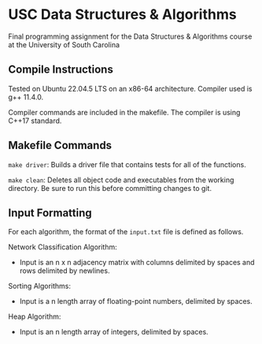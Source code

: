 # USC Data Structures & Algorithms
Final programming assignment for the Data Structures &amp; Algorithms course at the University of South Carolina

## Compile Instructions

Tested on Ubuntu 22.04.5 LTS on an x86-64 architecture. Compiler used is g++ 11.4.0.

Compiler commands are included in the makefile. The compiler is using C++17 standard.

## Makefile Commands

`make driver`: Builds a driver file that contains tests for all of the functions.

`make clean`: Deletes all object code and executables from the working directory. Be sure to run this before committing changes to git.

## Input Formatting

For each algorithm, the format of the `input.txt` file is defined as follows.

Network Classification Algorithm:
- Input is an n x n adjacency matrix with columns delimited by spaces and rows delimited by newlines.

Sorting Algorithms:
- Input is a n length array of floating-point numbers, delimited by spaces.

Heap Algorithm:
- Input is an n length array of integers, delimited by spaces.

